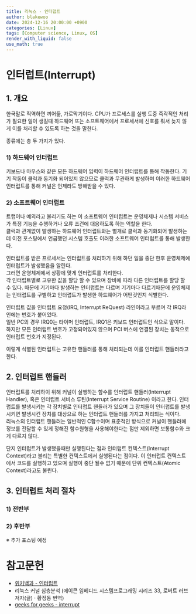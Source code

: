 ```yaml
---
title: 리눅스 - 인터럽트
author: blakewoo
date: 2024-12-16 20:00:00 +0900
categories: [Linux]
tags: [Computer science, Linux, OS] 
render_with_liquid: false
use_math: true
---
```


# 인터럽트(Interrupt)
## 1. 개요
한국말로 직역하면 끼어듦, 가로막기이다.
CPU가 프로세스를 실행 도중 즉각적인 처리가 필요한 일이 생길때 하드웨어 또는 소프트웨어에서 프로세서에 신호를 줘서
늦지 않게 이를 처리할 수 있도록 하는 것을 말한다.

종류에는 총 두 가지가 있다.
### 1) 하드웨어 인터럽트
키보드나 마우스와 같은 모든 하드웨어 입력이 하드웨어 인터럽트를 통해 작동한다. 
기기 작동이 클럭과 동기화 되어있지 않으므로 클럭과 무관하게 발생하며 이러한 하드웨어 인터럽트를 통해 커널은
언제라도 방해받을 수 있다.

### 2) 소프트웨어 인터럽트
트랩이나 예외라고 불리기도 하는 이 소프트웨어 인터럽트는 운영체제나 시스템 서비스가 특정 기능을 수행하거나
오류 조건에 대응하도록 하는 역할을 한다.   
클럭과 관계없이 발생하는 하드웨어 인터럽트와는 별개로 클럭과 동기화되어 발생하는데
이전 포스팅에서 언급했던 시스템 호출도 이러한 소프트웨어 인터럽트를 통해 발생한다.

인터럽트를 받은 프로세서는 인터럽트를 처리하기 위해 하던 일을 중단 한후 운영체제에 인터럽트가 발생했음을 알린다.   
그러면 운영체제에서 상황에 맞게 인터럽트를 처리한다.   
각 인터럽트별로 고유한 값을 할당 할 수 있으며 장비에 따라 다른 인터럽트를 할당 할 수 있다.
때문에 기기마다 발생하는 인터럽트는 다르며 기기마다 다르기때문에 운영체제는 인터럽트를 구별하고 인터럽트가 발생한
하드웨어가 어떤것인지 식별한다.

인터럽트 값을 인터럽트 요청(IRQ, Interrupt ReQuest) 라인이라고 부르며 각 IRQ라인에는 번호가 붙어있다.   
일반 PC의 경우 IRQ0는 타이머 인터럽트, IRQ1은 키보드 인터럽트인 식으로 말이다. 하지만 모든 인터럽트 번호가 고정되어있지 않으며
PCI 버스에 연결된 장치는 동적으로 인터럽트 번호가 지정된다.

이렇게 식별된 인터럽트는 고유한 핸들러를 통해 처리되는데 이를 인터럽트 핸들러라고 한다.

## 2. 인터럽트 핸들러
인터럽트를 처리하이 위해 커널이 실행하는 함수를 인터럽트 핸들러(Interrupt Handler), 혹은 인터럽트 서비스 루틴(Interrupt Service Routine)
이라고 한다. 인터럽트를 발생시키는 각 장치별로 인터럽트 핸들러가 있으며 그 장치들이 인터럽트를 발생시키면 발생시킨 장치를
대상으로 하는 인터럽트 핸들러를 가지고 처리되는 식이다.   
리눅스의 인터럽트 핸들러는 일반적인 C함수이며 표준적인 방식으로 커널이 핸들러에 정보를 전달할 수 있게 정해진 함수원형을
사용해야한다는 점만 제외하면 보통함수와 크게 다르지 않다.

단지 인터럽트가 발생했을때만 실행된다는 점과 인터럽트 컨텍스트(Interrupt Context)라고 불리는 특별한 컨텍스트에서
실행된다는 점이다. 이 인터럽트 컨텍스트에서 코드를 실행하고 있으며 실행이 중단 될수 없기 때문에 단위 컨텍스트(Atomic Context)라고도 불린다.


## 3. 인터럽트 처리 절차
### 1) 전반부
### 2) 후반부
※ 추가 포스팅 예정

# 참고문헌
- [위키백과 - 인터럽트](https://ko.wikipedia.org/wiki/%EC%9D%B8%ED%84%B0%EB%9F%BD%ED%8A%B8)
- 리눅스 커널 심층분석 (에이콘 임베디드 시스템프로그래밍 시리즈 33,  로버트 러브 저자(글) · 황정동 번역)
- [geeks for geeks - interrupt](https://www.geeksforgeeks.org/interrupts/)
